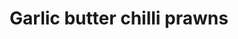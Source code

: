 ---
title: Garlic butter chilli prawns
slug: garlic-butter-chilli-prawns
time: 20-25
ingredients:
  - ingredient: echalion shallot
    count: 0.5
    units: false
  - ingredient: garlic
    count: 3
    units: false
  - ingredient: lemon
    count: 0.5
    units: false
  - ingredient: flat leaf parsley
    count: 1
    units: bunches
  - ingredient: red chilli
    count: 1
    units: false
  - ingredient: courgette
    count: 2
    units: false
  - ingredient: broccoli
    count: 200
    units: g
  - ingredient: butter
    count: 30
    units: g
  - ingredient: king prawns
    count: 250
    units: g
  - ingredient: italian herbs
    count: 3
    units: Tbsp
  - ingredient: vegetable stock
    count: 1
    units: cube
  - ingredient: parmesan
    count: 20
    units: g

---